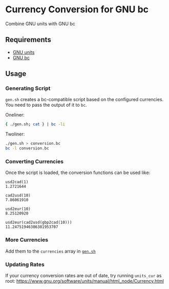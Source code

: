# Currency Conversion for GNU bc

Combine GNU units with GNU bc

## Requirements

- [GNU units](https://www.gnu.org/software/units/)
- [GNU bc](https://www.gnu.org/software/bc/)

## Usage

### Generating Script

`gen.sh` creates a bc-compatible script based on the configured currencies. You need to pass the output of it to `bc`.

Oneliner:

```sh
{ ./gen.sh; cat } | bc -li
```

Twoliner:

```sh
./gen.sh > conversion.bc
bc -l conversion.bc
```

### Converting Currencies

Once the script is loaded, the conversion functions can be used like:

```bc
usd2cad(1)
1.2721644

cad2usd(10)
7.86061910

usd2eur(10)
8.25120920

usd2eur(cad2usd(gbp2cad(10)))
11.24751946386381953707
```

### More Currencies

Add them to the `currencies` array in [`gen.sh`](./gen.sh)

### Updating Rates

If your currency conversion rates are out of date, try running `units_cur` as root: https://www.gnu.org/software/units/manual/html_node/Currency.html
